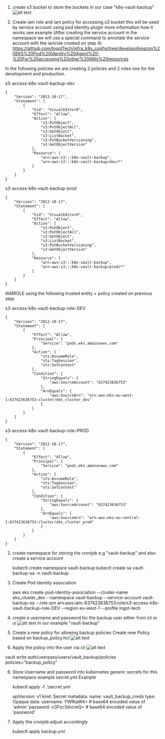 1. create s3 bucket to store the buckets in our case "k8s-vault-backup"
![alt text](image.png)

2. Create iam role and iam policy for accessing s3 bucket this will be used by service account using pod identity plugin more information how it works see example (After creating the service account in the namespace we will use a special command to annotate the service account with the iamrole created on step 4)
https://github.com/IngotTech/infra_k8s_config/tree/develop/Amazon%20EKS%20Pod%20Identity%20Agent%20-%20For%20accessing%20other%20AWs%20resources


In the following policies we are creating 2 policies and 2 roles one for the development and production.

s3-access-k8s-vault-backup-dev

    {
        "Version": "2012-10-17",
        "Statement": [
            {
                "Sid": "VisualEditor0",
                "Effect": "Allow",
                "Action": [
                    "s3:PutObject",
                    "s3:PutObjectAcl",
                    "s3:GetObject",
                    "s3:ListBucket",
                    "s3:PutBucketVersioning",
                    "s3:GetObjectVersion"
                ],
                "Resource": [
                    "arn:aws:s3:::k8s-vault-backup",
                    "arn:aws:s3:::k8s-vault-backup/dev/*"
                ]
            }
        ]
    }

s3-access-k8s-vault-backup-prod

    {
        "Version": "2012-10-17",
        "Statement": [
            {
                "Sid": "VisualEditor0",
                "Effect": "Allow",
                "Action": [
                    "s3:PutObject",
                    "s3:PutObjectAcl",
                    "s3:GetObject",
                    "s3:ListBucket",
                    "s3:PutBucketVersioning",
                    "s3:GetObjectVersion"
                ],
                "Resource": [
                    "arn:aws:s3:::k8s-vault-backup",
                    "arn:aws:s3:::k8s-vault-backup/prod/*"
                ]
            }
        ]
    }


IAMROLE using the following trusted entity + policy created on previous step 

s3-access-k8s-vault-backup-role-DEV

    {
        "Version": "2012-10-17",
        "Statement": [
            {
                "Effect": "Allow",
                "Principal": {
                    "Service": "pods.eks.amazonaws.com"
                },
                "Action": [
                    "sts:AssumeRole",
                    "sts:TagSession",
                    "sts:SetContext"
                ],
                "Condition": {
                    "StringEquals": {
                        "aws:SourceAccount": "637423636753"
                    },
                    "ArnEquals": {
                        "aws:SourceArn": "arn:aws:eks:eu-west-1:637423636753:cluster/eks_cluster_dev"
                    }
                }
            }
        ]
    }

s3-access-k8s-vault-backup-role-PROD

    {
        "Version": "2012-10-17",
        "Statement": [
            {
                "Effect": "Allow",
                "Principal": {
                    "Service": "pods.eks.amazonaws.com"
                },
                "Action": [
                    "sts:AssumeRole",
                    "sts:TagSession",
                    "sts:SetContext"
                ],
                "Condition": {
                    "StringEquals": {
                        "aws:SourceAccount": "637423636753"
                    },
                    "ArnEquals": {
                        "aws:SourceArn": "arn:aws:eks:eu-central-1:637423636753:cluster/eks_cluster_prod"
                    }
                }
            }
        ]
    }

2. create namespace for storing the cronjob e.g "vault-backup" and also create a service account

    kubectl create namespace vault-backup
    kubectl create sa vault-backup-sa -n vault-backup

3.  Create Pod identity association

    aws eks create-pod-identity-association --cluster-name eks_cluster_dev --namespace vault-backup --service-account vault-backup-sa --role-arn arn:aws:iam::637423636753:role/s3-access-k8s-vault-backup-role-DEV --region eu-west-1 --profile ingot-tech

3. create a username and password for the backup user either from cli or ui 
![alt text](image-1.png)
in our example "vault-backup"

4. Create a new policy for allowing backup policies
Create new Policy based on backup_policy.hcl
![alt text](image-3.png)

5. Apply the policy into the user via cli
![alt text](image-2.png)

vault write auth/userpass/users/vault_backup/policies policies="backup_policy"

6. Store Username and password into kubernetes generic secrets for this namespace example secret.yml
Example

    kubectl  apply -f .\secret.yml 

    apiVersion: v1
    kind: Secret
    metadata:
    name: vault_backup_creds
    type: Opaque
    data:
    username: YWRtaW4=  # base64 encoded value of 'admin'
    password: cGFzc3dvcmQ=  # base64 encoded value of 'password'

7.  Apply the cronjob  adjust accordingly

    kubectl apply backup.yml
